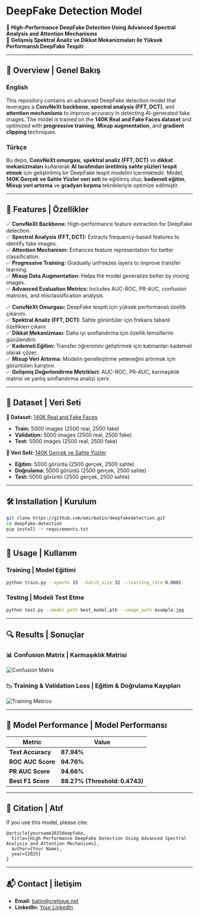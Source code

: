 # **DeepFake Detection Model**

📌 **High-Performance DeepFake Detection Using Advanced Spectral Analysis and Attention Mechanisms**  
📌 **Gelişmiş Spektral Analiz ve Dikkat Mekanizmaları ile Yüksek Performanslı DeepFake Tespiti**  

---

## **📖 Overview | Genel Bakış**
### **English**  
This repository contains an advanced DeepFake detection model that leverages a **ConvNeXt backbone**, **spectral analysis (FFT, DCT)**, and **attention mechanisms** to improve accuracy in detecting AI-generated fake images. The model is trained on the **140K Real and Fake Faces dataset** and optimized with **progressive training**, **Mixup augmentation**, and **gradient clipping** techniques.

### **Türkçe**  
Bu depo, **ConvNeXt omurgası**, **spektral analiz (FFT, DCT)** ve **dikkat mekanizmaları** kullanarak **AI tarafından üretilmiş sahte yüzleri tespit etmek** için geliştirilmiş bir DeepFake tespit modelini içermektedir. Model, **140K Gerçek ve Sahte Yüzler veri seti** ile eğitilmiş olup, **kademeli eğitim**, **Mixup veri artırma** ve **gradyan kırpma** teknikleriyle optimize edilmiştir.

---

## **🚀 Features | Özellikler**
✅ **ConvNeXt Backbone:** High-performance feature extraction for DeepFake detection.  
✅ **Spectral Analysis (FFT, DCT):** Extracts frequency-based features to identify fake images.  
✅ **Attention Mechanism:** Enhances feature representation for better classification.  
✅ **Progressive Training:** Gradually unfreezes layers to improve transfer learning.  
✅ **Mixup Data Augmentation:** Helps the model generalize better by mixing images.  
✅ **Advanced Evaluation Metrics:** Includes AUC-ROC, PR-AUC, confusion matrices, and misclassification analysis.  

✅ **ConvNeXt Omurgası:** DeepFake tespiti için yüksek performanslı özellik çıkarımı.  
✅ **Spektral Analiz (FFT, DCT):** Sahte görüntüler için frekans tabanlı özellikleri çıkarır.  
✅ **Dikkat Mekanizması:** Daha iyi sınıflandırma için özellik temsillerini gücülendirir.  
✅ **Kademeli Eğitim:** Transfer öğrenimini geliştirmek için katmanları kademeli olarak çözer.  
✅ **Mixup Veri Artırma:** Modelin genelleştirme yeteneğini artırmak için görüntülerı karıştırır.  
✅ **Gelişmiş Değerlendirme Metrikleri:** AUC-ROC, PR-AUC, karmaşıklık matrisi ve yanlış sınıflandırma analizi içerir.  

---

## **📂 Dataset | Veri Seti**
**📌 Dataset:** [140K Real and Fake Faces]([https://www.kaggle.com/datasets/x/140k-real-and-fake-faces](https://www.kaggle.com/datasets/xhlulu/140k-real-and-fake-faces))  
- **Train:** 5000 images (2500 real, 2500 fake)  
- **Validation:** 5000 images (2500 real, 2500 fake)  
- **Test:** 5000 images (2500 real, 2500 fake)  

**📌 Veri Seti:** [140K Gerçek ve Sahte Yüzler]([https://www.kaggle.com/datasets/x/140k-real-and-fake-faces](https://www.kaggle.com/datasets/xhlulu/140k-real-and-fake-faces))  
- **Eğitim:** 5000 görüntü (2500 gerçek, 2500 sahte)  
- **Doğrulama:** 5000 görüntü (2500 gerçek, 2500 sahte)  
- **Test:** 5000 görüntü (2500 gerçek, 2500 sahte)  

---

## **🛠 Installation | Kurulum**
```bash
git clone https://github.com/emirbatin/deepfakedetection.git
cd deepfake-detection
pip install -r requirements.txt
```

---

## **🚀 Usage | Kullanım**
### **Training | Model Eğitimi**
```bash
python train.py --epochs 15 --batch_size 32 --learning_rate 0.0001
```

### **Testing | Modeli Test Etme**
```bash
python test.py --model_path best_model.pth --image_path example.jpg
```

---

## **🔍 Results | Sonuçlar**
### **📊 Confusion Matrix | Karmaşıklık Matrisi**
![Confusion Matrix](confusion_matrix.png)

### **📉 Training & Validation Loss | Eğitim & Doğrulama Kayıpları**
![Training Metrics](training_metrics.png)

---

## **📑 Model Performance | Model Performansı**
| Metric | Value |
|--------|------|
| **Test Accuracy** | **87.94%** |
| **ROC AUC Score** | **94.76%** |
| **PR AUC Score** | **94.66%** |
| **Best F1 Score** | **88.27% (Threshold: 0.4743)** |

---

## **📜 Citation | Atıf**
If you use this model, please cite:
```
@article{yourname2025deepfake,
  title={High-Performance DeepFake Detection Using Advanced Spectral Analysis and Attention Mechanisms},
  author={Your Name},
  year={2025}
}
```

---

## **📬 Contact | İletişim** 
- **Email:** batin@cretique.net
- **LinkedIn:** [Your LinkedIn](https://linkedin.com/in/emirbatin)  

